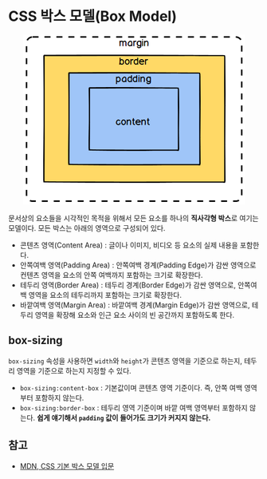 # CSS 박스 모델(Box Model)

<center>

![box-model](./images/../../images/box_model.png)

</center>

문서상의 요소들을 시각적인 목적을 위해서 모든 요소를 하나의 **직사각형 박스**로 여기는 모델이다. 모든 박스는 아래의 영역으로 구성되어 있다.

- 콘텐츠 영역(Content Area) : 글이나 이미지, 비디오 등 요소의 실제 내용을 포함한다.
- 안쪽여백 영역(Padding Area) : 안쪽여백 경계(Padding Edge)가 감싼 영역으로 컨텐츠 영역을 요소의 안쪽 여백까지 포함하는 크기로 확장한다.
- 테두리 영역(Border Area) : 테두리 경계(Border Edge)가 감싼 영역으로, 안쪽여백 영역을 요소의 테두리까지 포함하는 크기로 확장한다.
- 바깥여백 영역(Margin Area) : 바깥여백 경계(Margin Edge)가 감싼 영역으로, 테두리 영역을 확장해 요소와 인근 요소 사이의 빈 공간까지 포함하도록 한다.

## box-sizing

`box-sizing` 속성을 사용하면 `width`와 `height`가 콘텐츠 영역을 기준으로 하는지, 테두리 영역을 기준으로 하는지 지정할 수 있다.

- `box-sizing:content-box` : 기본값이며 콘텐츠 영역 기준이다. 즉, 안쪽 여백 영역부터 포함하지 않는다.
- `box-sizing:border-box` : 테두리 영역 기준이며 바깥 여백 영역부터 포함하지 않는다. **쉽게 얘기해서 `padding` 값이 들어가도 크기가 커지지 않는다.**

## 참고

- [MDN, CSS 기본 박스 모델 입문](https://developer.mozilla.org/ko/docs/Web/CSS/CSS_Box_Model/Introduction_to_the_CSS_box_model)
